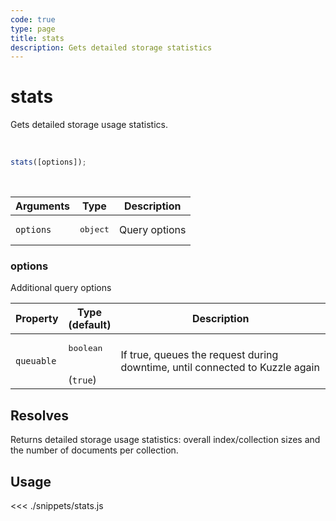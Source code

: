 ```yaml
---
code: true
type: page
title: stats
description: Gets detailed storage statistics
---
```


# stats

<SinceBadge version="Kuzzle 2.10.0"/>
<SinceBadge version="7.6.0"/>

Gets detailed storage usage statistics.

<br/>

```js
stats([options]);
```

<br/>

| Arguments | Type              | Description   |
| --------- | ----------------- | ------------- |
| `options` | <pre>object</pre> | Query options |

### options

Additional query options

| Property   | Type<br/>(default)              | Description                                                                  |
| ---------- | ------------------------------- | ---------------------------------------------------------------------------- |
| `queuable` | <pre>boolean</pre><br/>(`true`) | If true, queues the request during downtime, until connected to Kuzzle again |

## Resolves

Returns detailed storage usage statistics: overall index/collection sizes and the number of documents per collection.

## Usage

<<< ./snippets/stats.js
